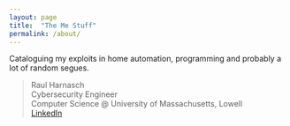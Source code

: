 ```yaml
---
layout:	page
title:	"The Me Stuff"
permalink: /about/
---
```

Cataloguing my exploits in home automation, programming and probably a lot of random segues.

>Raul Harnasch<br>
>Cybersecurity Engineer<br>
>Computer Science @ University of Massachusetts, Lowell<br>
>[LinkedIn](https://www.linkedin.com/in/raul-harnasch-675a555b/)


